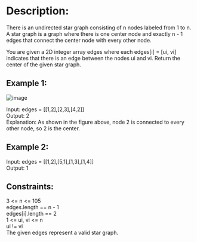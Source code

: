 # Description:  
There is an undirected star graph consisting of n nodes labeled from 1 to n. A star graph is a graph where there is one center node and exactly n - 1 edges that connect the center node with every other node.
  
You are given a 2D integer array edges where each edges[i] = [ui, vi] indicates that there is an edge between the nodes ui and vi. Return the center of the given star graph.  

## Example 1:  
![image](https://user-images.githubusercontent.com/56119216/184903885-b0d970c6-4d9b-4d50-acc9-6787ef45e35c.png)
  

Input: edges = [[1,2],[2,3],[4,2]]  
Output: 2  
Explanation: As shown in the figure above, node 2 is connected to every other node, so 2 is the center.  
## Example 2:  

Input: edges = [[1,2],[5,1],[1,3],[1,4]]  
Output: 1  
 

## Constraints:  

3 <= n <= 105  
edges.length == n - 1  
edges[i].length == 2  
1 <= ui, vi <= n  
ui != vi  
The given edges represent a valid star graph.  
